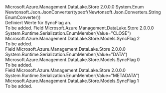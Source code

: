 <Type Name="SyncFlag" FullName="Microsoft.Azure.Management.DataLake.Store.Models.SyncFlag">
  <TypeSignature Language="C#" Value="public enum SyncFlag" />
  <TypeSignature Language="ILAsm" Value=".class public auto ansi sealed SyncFlag extends System.Enum" />
  <TypeSignature Language="DocId" Value="T:Microsoft.Azure.Management.DataLake.Store.Models.SyncFlag" />
  <TypeSignature Language="VB.NET" Value="Public Enum SyncFlag" />
  <TypeSignature Language="F#" Value="type SyncFlag = " />
  <AssemblyInfo>
    <AssemblyName>Microsoft.Azure.Management.DataLake.Store</AssemblyName>
    <AssemblyVersion>2.0.0.0</AssemblyVersion>
  </AssemblyInfo>
  <Base>
    <BaseTypeName>System.Enum</BaseTypeName>
  </Base>
  <Attributes>
    <Attribute>
      <AttributeName>Newtonsoft.Json.JsonConverter(typeof(Newtonsoft.Json.Converters.StringEnumConverter))</AttributeName>
    </Attribute>
  </Attributes>
  <Docs>
    <summary>
            Definiert Werte für SyncFlag an.
            </summary>
    <remarks>To be added.</remarks>
  </Docs>
  <Members>
    <Member MemberName="CLOSE">
      <MemberSignature Language="C#" Value="CLOSE" />
      <MemberSignature Language="ILAsm" Value=".field public static literal valuetype Microsoft.Azure.Management.DataLake.Store.Models.SyncFlag CLOSE = int32(2)" />
      <MemberSignature Language="DocId" Value="F:Microsoft.Azure.Management.DataLake.Store.Models.SyncFlag.CLOSE" />
      <MemberSignature Language="VB.NET" Value="CLOSE" />
      <MemberSignature Language="F#" Value="CLOSE = 2" Usage="Microsoft.Azure.Management.DataLake.Store.Models.SyncFlag.CLOSE" />
      <MemberType>Field</MemberType>
      <AssemblyInfo>
        <AssemblyName>Microsoft.Azure.Management.DataLake.Store</AssemblyName>
        <AssemblyVersion>2.0.0.0</AssemblyVersion>
      </AssemblyInfo>
      <Attributes>
        <Attribute>
          <AttributeName>System.Runtime.Serialization.EnumMember(Value="CLOSE")</AttributeName>
        </Attribute>
      </Attributes>
      <ReturnValue>
        <ReturnType>Microsoft.Azure.Management.DataLake.Store.Models.SyncFlag</ReturnType>
      </ReturnValue>
      <MemberValue>2</MemberValue>
      <Docs>
        <summary>To be added.</summary>
      </Docs>
    </Member>
    <Member MemberName="DATA">
      <MemberSignature Language="C#" Value="DATA" />
      <MemberSignature Language="ILAsm" Value=".field public static literal valuetype Microsoft.Azure.Management.DataLake.Store.Models.SyncFlag DATA = int32(0)" />
      <MemberSignature Language="DocId" Value="F:Microsoft.Azure.Management.DataLake.Store.Models.SyncFlag.DATA" />
      <MemberSignature Language="VB.NET" Value="DATA" />
      <MemberSignature Language="F#" Value="DATA = 0" Usage="Microsoft.Azure.Management.DataLake.Store.Models.SyncFlag.DATA" />
      <MemberType>Field</MemberType>
      <AssemblyInfo>
        <AssemblyName>Microsoft.Azure.Management.DataLake.Store</AssemblyName>
        <AssemblyVersion>2.0.0.0</AssemblyVersion>
      </AssemblyInfo>
      <Attributes>
        <Attribute>
          <AttributeName>System.Runtime.Serialization.EnumMember(Value="DATA")</AttributeName>
        </Attribute>
      </Attributes>
      <ReturnValue>
        <ReturnType>Microsoft.Azure.Management.DataLake.Store.Models.SyncFlag</ReturnType>
      </ReturnValue>
      <MemberValue>0</MemberValue>
      <Docs>
        <summary>To be added.</summary>
      </Docs>
    </Member>
    <Member MemberName="METADATA">
      <MemberSignature Language="C#" Value="METADATA" />
      <MemberSignature Language="ILAsm" Value=".field public static literal valuetype Microsoft.Azure.Management.DataLake.Store.Models.SyncFlag METADATA = int32(1)" />
      <MemberSignature Language="DocId" Value="F:Microsoft.Azure.Management.DataLake.Store.Models.SyncFlag.METADATA" />
      <MemberSignature Language="VB.NET" Value="METADATA" />
      <MemberSignature Language="F#" Value="METADATA = 1" Usage="Microsoft.Azure.Management.DataLake.Store.Models.SyncFlag.METADATA" />
      <MemberType>Field</MemberType>
      <AssemblyInfo>
        <AssemblyName>Microsoft.Azure.Management.DataLake.Store</AssemblyName>
        <AssemblyVersion>2.0.0.0</AssemblyVersion>
      </AssemblyInfo>
      <Attributes>
        <Attribute>
          <AttributeName>System.Runtime.Serialization.EnumMember(Value="METADATA")</AttributeName>
        </Attribute>
      </Attributes>
      <ReturnValue>
        <ReturnType>Microsoft.Azure.Management.DataLake.Store.Models.SyncFlag</ReturnType>
      </ReturnValue>
      <MemberValue>1</MemberValue>
      <Docs>
        <summary>To be added.</summary>
      </Docs>
    </Member>
  </Members>
</Type>